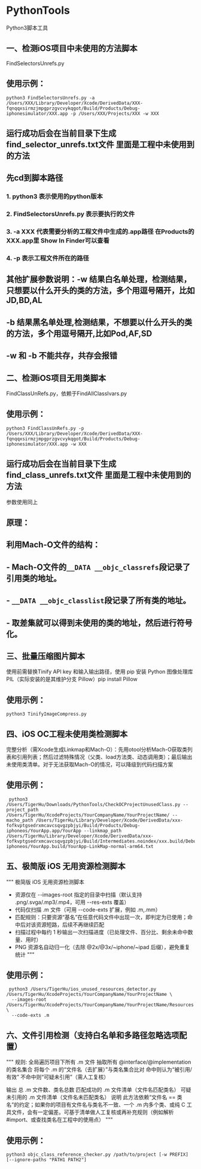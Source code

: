# PythonTools
Python3脚本工具

## 一、检测iOS项目中未使用的方法脚本
FindSelectorsUnrefs.py
## 使用示例：

```
python3 FindSelectorsUnrefs.py -a /Users/XXX/Library/Developer/Xcode/DerivedData/XXX-fqnqqxsirmzjmpgprzgvcvykqgot/Build/Products/Debug-iphonesimulator/XXX.app -p /Users/XXX/Projects/XXX -w XXX
```

## 运行成功后会在当前目录下生成 find_selector_unrefs.txt文件 里面是工程中未使用到的方法

## 先cd到脚本路径

### 1. python3 表示使用的python版本

### 2. FindSelectorsUnrefs.py 表示要执行的文件

### 3. -a XXX 代表需要分析的工程文件中生成的.app路径 在Products的XXX.app里 Show In Finder可以查看

### 4. -p 表示工程文件所在的路径

## 其他扩展参数说明：-w 结果白名单处理，检测结果，只想要以什么开头的类的方法，多个用逗号隔开，比如JD,BD,AL

## -b 结果黑名单处理,检测结果，不想要以什么开头的类的方法，多个用逗号隔开,比如Pod,AF,SD

## -w 和 -b 不能共存，共存会报错




## 二、检测iOS项目无用类脚本
FindClassUnRefs.py，依赖于FindAllClassIvars.py
## 使用示例：

```
python3 FindClassUnRefs.py -p /Users/XXX/Library/Developer/Xcode/DerivedData/XXX-fqnqqxsirmzjmpgprzgvcvykqgot/Build/Products/Debug-iphonesimulator/XXX.app -w XXX
```

## 运行成功后会在当前目录下生成 find_class_unrefs.txt文件 里面是工程中未使用到的方法

参数使用同上

## 原理：
## 利用Mach-O文件的结构：
##  - Mach-O文件的`__DATA __objc_classrefs`段记录了引用类的地址。
##  - `__DATA __objc_classlist`段记录了所有类的地址。
##  - 取差集就可以得到未使用的类的地址，然后进行符号化。

## 三、批量压缩图片脚本
使用前需替换Tinify API key 和输入输出路径，使用 pip 安装 Python 图像处理库 PIL（实际安装的是其维护分支 Pillow）pip install Pillow

## 使用示例：

```
python3 TinifyImageCompress.py
```

## 四、iOS OC工程未使用类检测脚本
完整分析（需Xcode生成Linkmap和Mach-O）：先用otool分析Mach-O获取类列表和引用列表；然后过滤特殊情况（父类、load方法类、动态调用类）；最后输出未使用类清单。对于无法获取Mach-O的情况，可以降级到代码扫描方案

## 使用示例：

```
 python3 /Users/TigerHu/Downloads/PythonTools/CheckOCProjectUnusedClass.py --project_path /Users/TigerHu/XcodeProjects/YourCompanyName/YourProjectName/ --macho_path /Users/TigerHu/Library/Developer/Xcode/DerivedData/xxx-fofkvptgsedrxmcavcsqvgzpbjyi/Build/Products/Debug-iphoneos/YourApp.app/YourApp --linkmap_path /Users/TigerHu/Library/Developer/Xcode/DerivedData/xxx-fofkvptgsedrxmcavcsqvgzpbjyi/Build/Intermediates.noindex/xxx.build/Debug-iphoneos/YourApp.build/YourApp-LinkMap-normal-arm64.txt
```

## 五、极简版 iOS 无用资源检测脚本
"""
极简版 iOS 无用资源检测脚本
- 资源仅在 --images-root 指定的目录中扫描（默认支持 .png/.svga/.mp3/.mp4，可用 --res-exts 覆盖）
- 代码仅扫描 .m 文件（可用 --code-exts 扩展，例如 .m,.mm）
- 匹配规则：只要资源“基名”在任意代码文件中出现一次，即判定为已使用；命中后对该资源短路，后续不再继续匹配
- 扫描过程中每约 1 秒输出一次扫描进度（已处理文件、百分比、剩余未命中数量、用时）
- PNG 资源名自动归一化（去除 @2x/@3x/~iphone/~ipad 后缀），避免重复统计
"""

## 使用示例：

```
 python3 /Users/TigerHu/ios_unused_resources_detector.py /Users/TigerHu/XcodeProjects/YourCompanyName/YourProjectName \
  --images-root /Users/TigerHu/XcodeProjects/YourCompanyName/YourProjectName/Resources \
  --code-exts .m
```

## 六、文件引用检测（支持白名单和多路径忽略选项配置）
"""
规则:
全局遍历项目下所有 .m 文件
抽取所有 @interface/@implementation 的类名集合
将每个 .m 的“文件名（去扩展）”与类名集合比对
命中则认为“被引用/有效”
不命中则“可疑未引用”（需人工复核）

输出
总 .m 文件数、类名总数
匹配成功的 .m 文件清单（文件名匹配类名）
可疑未引用的 .m 文件清单（文件名未匹配类名）
说明
此方法依赖“文件名 == 类名”的约定；如果你的项目有文件名与类名不一致、一个 .m 内多个类、或纯 C 工具文件，会有一定偏差。可基于清单做人工复核或再补充规则（例如解析 #import、或查找类名在工程中的使用点）
"""

## 使用示例：

```
python3 objc_class_reference_checker.py /path/to/project [-w PREFIX] [--ignore-paths "PATH1 PATH2"]
```

